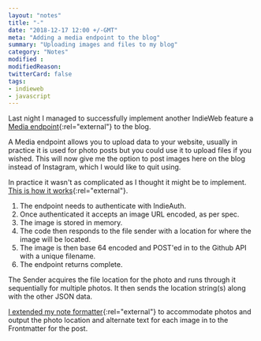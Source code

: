 ```yaml
---
layout: "notes"
title: "-"
date: "2018-12-17 12:00 +/-GMT"
meta: "Adding a media endpoint to the blog"
summary: "Uploading images and files to my blog"
category: "Notes"
modified :
modifiedReason:
twitterCard: false
tags:
- indieweb
- javascript
---
```


Last night I managed to successfully implement another IndieWeb feature a [Media endpoint](https://www.w3.org/TR/micropub/#media-endpoint){:rel="external"} to the blog.

A Media endpoint allows you to upload data to your website, usually in practice it is used for photo posts but you could use it to upload files if you wished. This will now give me the option to post images here on the blog instead of Instagram, which I would like to quit using.

In practice it wasn't as complicated as I thought it might be to implement. [This is how it works](https://github.com/vipickering/mastr-cntrl/blob/master/app/routes/post/media.js){:rel="external"}.

1. The endpoint needs to authenticate with IndieAuth.
2. Once authenticated it accepts an image URL encoded, as per spec.
3. The image is stored in memory.
4. The code then responds to the file sender with a location for where the image will be located.
5. The image is then base 64 encoded and POST'ed in to the Github API with a unique filename.
6. The endpoint returns complete.

The Sender acquires the file location for the photo and runs through it sequentially for multiple photos. It then sends the location string(s) along with the other JSON data.

[I extended my note formatter](https://github.com/vipickering/mastr-cntrl/blob/master/app/functions/formatters/note.js){:rel="external"} to accommodate photos and output the photo location and alternate text for each image in to the Frontmatter for the post.

